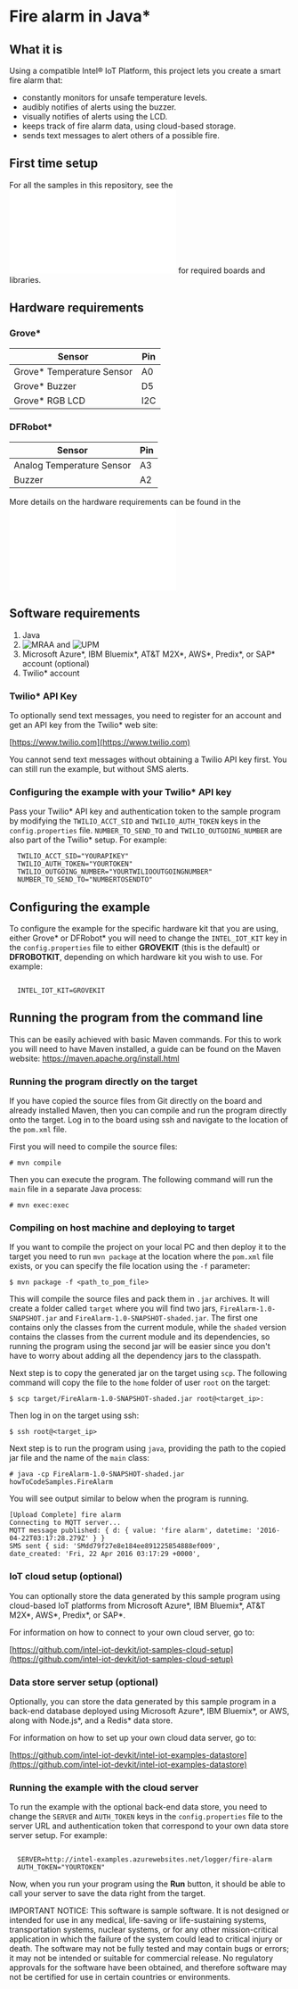 # Fire alarm in Java*

## What it is

Using a compatible Intel® IoT Platform, this project lets you create a smart fire alarm that:

- constantly monitors for unsafe temperature levels.
- audibly notifies of alerts using the buzzer.
- visually notifies of alerts using the LCD.
- keeps track of fire alarm data, using cloud-based storage.
- sends text messages to alert others of a possible fire.

## First time setup
For all the samples in this repository, see the ![General Setup Instructions](./../../README.md#setup) for required boards and libraries.

## Hardware requirements

### Grove\*

Sensor | Pin
--- | ---
Grove\* Temperature Sensor | A0
Grove\* Buzzer | D5
Grove\* RGB LCD | I2C

### DFRobot\* 

Sensor | Pin
--- | ---
Analog Temperature Sensor | A3
Buzzer | A2

More details on the hardware requirements can be found in the ![project README](./../README.md)

## Software requirements

1. Java
2. ![MRAA](https://github.com/intel-iot-devkit/mraa) and ![UPM](https://github.com/intel-iot-devkit/upm) 
2. Microsoft Azure\*, IBM Bluemix\*, AT&T M2X\*, AWS\*, Predix\*, or SAP\* account (optional)
3. Twilio\* account

### Twilio\* API Key

To optionally send text messages, you need to register for an account and get an API key from the Twilio\* web site:

[https://www.twilio.com](https://www.twilio.com)

You cannot send text messages without obtaining a Twilio API key first. You can still run the example, but without SMS alerts.

### Configuring the example with your Twilio\* API key

Pass your Twilio\* API key and authentication token to the sample program by modifying the `TWILIO_ACCT_SID` and `TWILIO_AUTH_TOKEN` keys in the `config.properties` file. `NUMBER_TO_SEND_TO` and `TWILIO_OUTGOING_NUMBER` are also part of the Twilio* setup. For example:

```
  TWILIO_ACCT_SID="YOURAPIKEY"
  TWILIO_AUTH_TOKEN="YOURTOKEN"
  TWILIO_OUTGOING_NUMBER="YOURTWILIOOUTGOINGNUMBER"
  NUMBER_TO_SEND_TO="NUMBERTOSENDTO"
```

## Configuring the example

To configure the example for the specific hardware kit that you are using, either Grove\* or DFRobot\* you will need to change the `INTEL_IOT_KIT` key in the `config.properties` file to either **GROVEKIT** (this is the default) or **DFROBOTKIT**, depending on which hardware kit you wish to use. For example:

```

  INTEL_IOT_KIT=GROVEKIT

```

## Running the program from the command line

This can be easily achieved with basic Maven commands. For this to work you will need to have Maven installed, a guide can be found on the Maven website: <a href="https://maven.apache.org/install.html">https://maven.apache.org/install.html</a>

### Running the program directly on the target 

If you have copied the source files from Git directly on the board and already installed Maven, then you can compile and run the program directly onto the target.
Log in to the board using ssh and navigate to the location of the `pom.xml` file.

First you will need to compile the source files:

	# mvn compile

Then you can execute the program. The following command will run the `main` file in a separate Java process:

	# mvn exec:exec

### Compiling on host machine and deploying to target

If you want to compile the project on your local PC and then deploy it to the target you need to run `mvn package` at the location where the `pom.xml` file exists, or you can specify the file location using the `-f` parameter:

	$ mvn package -f <path_to_pom_file>

This will compile the source files and pack them in `.jar` archives. It will create a folder called `target` where you will find two jars, `FireAlarm-1.0-SNAPSHOT.jar` and `FireAlarm-1.0-SNAPSHOT-shaded.jar`. The first one contains only the classes from the current module, while the `shaded` version contains the classes from the current module and its dependencies, so running the program using the second jar will be easier since you don't have to worry about adding all the dependency jars to the classpath.

Next step is to copy the generated jar on the target using `scp`. The following command will copy the file to the `home` folder of user `root` on the target:

	$ scp target/FireAlarm-1.0-SNAPSHOT-shaded.jar root@<target_ip>:

Then log in on the target using ssh:

	$ ssh root@<target_ip>

Next step is to run the program using `java`, providing the path to the copied jar file and the name of the `main` class:

	# java -cp FireAlarm-1.0-SNAPSHOT-shaded.jar howToCodeSamples.FireAlarm

You will see output similar to below when the program is running.

```
[Upload Complete] fire alarm 
Connecting to MQTT server... 
MQTT message published: { d: { value: 'fire alarm', datetime: '2016-04-22T03:17:28.279Z' } } 
SMS sent { sid: 'SMdd79f27e8e184ee891225854888ef009', 
date_created: 'Fri, 22 Apr 2016 03:17:29 +0000', 
```

### IoT cloud setup (optional)

You can optionally store the data generated by this sample program using cloud-based IoT platforms from Microsoft Azure\*, IBM Bluemix\*, AT&T M2X\*, AWS\*, Predix\*, or SAP\*.

For information on how to connect to your own cloud server, go to:

[https://github.com/intel-iot-devkit/iot-samples-cloud-setup](https://github.com/intel-iot-devkit/iot-samples-cloud-setup)


### Data store server setup (optional)

Optionally, you can store the data generated by this sample program in a back-end database deployed using Microsoft Azure\*, IBM Bluemix\*, or AWS, along with Node.js\*, and a Redis\* data store.

For information on how to set up your own cloud data server, go to:

[https://github.com/intel-iot-devkit/intel-iot-examples-datastore](https://github.com/intel-iot-devkit/intel-iot-examples-datastore)

### Running the example with the cloud server

To run the example with the optional back-end data store, you need to change the `SERVER` and `AUTH_TOKEN` keys in the `config.properties` file to the server URL and authentication token that correspond to your own data store server setup. For example:

```

  SERVER=http://intel-examples.azurewebsites.net/logger/fire-alarm
  AUTH_TOKEN="YOURTOKEN"

```

Now, when you run your program using the **Run** button, it should be able to call your server to save the data right from the target.

IMPORTANT NOTICE: This software is sample software. It is not designed or intended for use in any medical, life-saving or life-sustaining systems, transportation systems, nuclear systems, or for any other mission-critical application in which the failure of the system could lead to critical injury or death. The software may not be fully tested and may contain bugs or errors; it may not be intended or suitable for commercial release. No regulatory approvals for the software have been obtained, and therefore software may not be certified for use in certain countries or environments.
